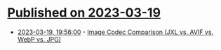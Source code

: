# [Published on 2023-03-19](index.md)

* [2023-03-19, 19:56:00](https://lobste.rs/s/9g5wao/image_codec_comparison_jxl_vs_avif_vs_webp) - [Image Codec Comparison (JXL vs. AVIF vs. WebP vs. JPG)](https://giannirosato.com/blog/post/image-comparison/)
